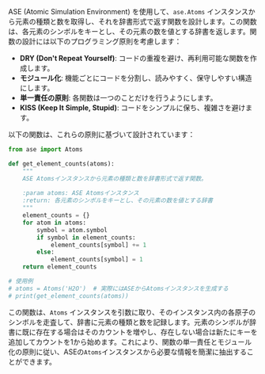 ASE (Atomic Simulation Environment) を使用して、`ase.Atoms` インスタンスから元素の種類と数を取得し、それを辞書形式で返す関数を設計します。この関数は、各元素のシンボルをキーとし、その元素の数を値とする辞書を返します。関数の設計には以下のプログラミング原則を考慮します：

- **DRY (Don't Repeat Yourself)**: コードの重複を避け、再利用可能な関数を作成します。
- **モジュール化**: 機能ごとにコードを分割し、読みやすく、保守しやすい構造にします。
- **単一責任の原則**: 各関数は一つのことだけを行うようにします。
- **KISS (Keep It Simple, Stupid)**: コードをシンプルに保ち、複雑さを避けます。

以下の関数は、これらの原則に基づいて設計されています：

```python
from ase import Atoms

def get_element_counts(atoms):
    """
    ASE Atomsインスタンスから元素の種類と数を辞書形式で返す関数。
    
    :param atoms: ASE Atomsインスタンス
    :return: 各元素のシンボルをキーとし、その元素の数を値とする辞書
    """
    element_counts = {}
    for atom in atoms:
        symbol = atom.symbol
        if symbol in element_counts:
            element_counts[symbol] += 1
        else:
            element_counts[symbol] = 1
    return element_counts

# 使用例
# atoms = Atoms('H2O')  # 実際にはASEからAtomsインスタンスを生成する
# print(get_element_counts(atoms))
```

この関数は、`Atoms` インスタンスを引数に取り、そのインスタンス内の各原子のシンボルを走査して、辞書に元素の種類と数を記録します。元素のシンボルが辞書に既に存在する場合はそのカウントを増やし、存在しない場合は新たにキーを追加してカウントを1から始めます。これにより、関数の単一責任とモジュール化の原則に従い、ASEの`Atoms`インスタンスから必要な情報を簡潔に抽出することができます。